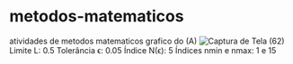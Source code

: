 # metodos-matematicos
atividades de metodos matematicos grafico do (A)
![Captura de Tela (62)](https://github.com/Ghcostaf/metodos-matematicos/assets/104470735/e1f7d2d4-f1fd-4668-aee3-5102c372b8bc)
Limite L: 0.5
Tolerância ϵ: 0.05
Índice N(ϵ): 5
Índices nmin e nmax: 1 e 15

